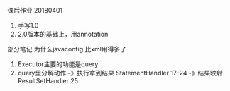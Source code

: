 课后作业 20180401
1. 手写1.0
2. 2.0版本的基础上，用annotation
 
 
部分笔记
为什么javaconfig 比xml用得多了
 
1. Executor主要的功能是query
2. query里分解动作
    -》执行拿到结果  StatementHandler  17-24
    -》结果映射      ResultSetHandler  25